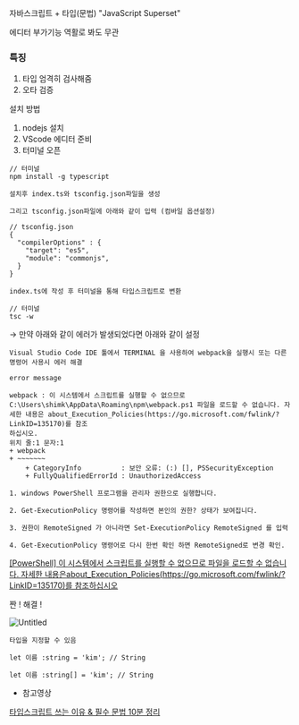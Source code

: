 자바스크립트 + 타입(문법) 
"JavaScript Superset"

에디터 부가기능 역활로 봐도 무관

### 특징

1. 타입 엄격히 검사해줌
2. 오타 검증

설치 방법 

1. nodejs 설치
2. VScode 에디터 준비
3. 터미널 오픈

```tsx
// 터미널
npm install -g typescript

설치후 index.ts와 tsconfig.json파일을 생성

그리고 tsconfig.json파일에 아래와 같이 입력 (컴바일 옵션설정)

// tsconfig.json
{   
  "compilerOptions" : {     
    "target": "es5",     
    "module": "commonjs",  
  } 
}

index.ts에 작성 후 터미널을 통해 타입스크립트로 변환 

// 터미널
tsc -w
```

→ 만약 아래와 같이 에러가 발생되었다면 아래와 같이 설정

```
Visual Studio Code IDE 툴에서 TERMINAL 을 사용하여 webpack을 실행시 또는 다른 명령어 사용시 에러 해결

error message

webpack : 이 시스템에서 스크립트를 실행할 수 없으므로 C:\Users\shimk\AppData\Roaming\npm\webpack.ps1 파일을 로드할 수 없습니다. 자세한 내용은 about_Execution_Policies(https://go.microsoft.com/fwlink/?LinkID=135170)를 참조
하십시오.
위치 줄:1 문자:1
+ webpack
+ ~~~~~~~
    + CategoryInfo          : 보안 오류: (:) [], PSSecurityException
    + FullyQualifiedErrorId : UnauthorizedAccess

1. windows PowerShell 프로그램을 관리자 권한으로 실행합니다.

2. Get-ExecutionPolicy 명령어를 작성하면 본인의 권한? 상태가 보여집니다.

3. 권한이 RemoteSigned 가 아니라면 Set-ExecutionPolicy RemoteSigned 를 입력

4. Get-ExecutionPolicy 명령어로 다시 한번 확인 하면 RemoteSigned로 변경 확인.
```

[[PowerShell] 이 시스템에서 스크립트를 실행할 수 없으므로 파일을 로드할 수 없습니다. 자세한 내용은about_Execution_Policies(https://go.microsoft.com/fwlink/?LinkID=135170)를 참조하십시오](https://dog-developers.tistory.com/183)

 짠 ! 해결 !

![Untitled](https://s3-us-west-2.amazonaws.com/secure.notion-static.com/750295a4-636b-42b4-a6d9-d6f77bda6281/Untitled.png)

```tsx
타입을 지정할 수 있음

let 이름 :string = 'kim'; // String

let 이름 :string[] = 'kim'; // String

```

- 참고영상

[타입스크립트 쓰는 이유 & 필수 문법 10분 정리](https://www.youtube.com/watch?v=xkpcNolC270)